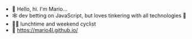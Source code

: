 - 👋 Hello, hi. I'm Mario...
- 🕸 dev betting on JavaScript, but loves tinkering with all technologies 🌱
- 🚴‍♂️ lunchtime and weekend cyclist
- 💼 https://mario4l.github.io/

<!---
mario4l/mario4l is a ✨ special ✨ repository because its `README.md` (this file) appears on your GitHub profile.
You can click the Preview link to take a look at your changes.
--->
